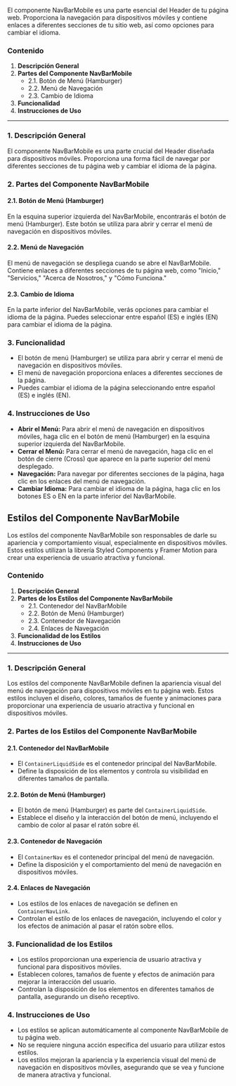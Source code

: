 El componente NavBarMobile es una parte esencial del Header de tu página web. Proporciona la navegación para dispositivos móviles y contiene enlaces a diferentes secciones de tu sitio web, así como opciones para cambiar el idioma.

### Contenido

1. **Descripción General**
2. **Partes del Componente NavBarMobile**
    - 2.1. Botón de Menú (Hamburger)
    - 2.2. Menú de Navegación
    - 2.3. Cambio de Idioma
3. **Funcionalidad**
4. **Instrucciones de Uso**

---

### 1. Descripción General

El componente NavBarMobile es una parte crucial del Header diseñada para dispositivos móviles. Proporciona una forma fácil de navegar por diferentes secciones de tu página web y cambiar el idioma de la página.

### 2. Partes del Componente NavBarMobile

#### 2.1. Botón de Menú (Hamburger)

En la esquina superior izquierda del NavBarMobile, encontrarás el botón de menú (Hamburger). Este botón se utiliza para abrir y cerrar el menú de navegación en dispositivos móviles.

#### 2.2. Menú de Navegación

El menú de navegación se despliega cuando se abre el NavBarMobile. Contiene enlaces a diferentes secciones de tu página web, como "Inicio," "Servicios," "Acerca de Nosotros," y "Cómo Funciona."

#### 2.3. Cambio de Idioma

En la parte inferior del NavBarMobile, verás opciones para cambiar el idioma de la página. Puedes seleccionar entre español (ES) e inglés (EN) para cambiar el idioma de la página.

### 3. Funcionalidad

- El botón de menú (Hamburger) se utiliza para abrir y cerrar el menú de navegación en dispositivos móviles.
- El menú de navegación proporciona enlaces a diferentes secciones de la página.
- Puedes cambiar el idioma de la página seleccionando entre español (ES) e inglés (EN).

### 4. Instrucciones de Uso

- **Abrir el Menú:** Para abrir el menú de navegación en dispositivos móviles, haga clic en el botón de menú (Hamburger) en la esquina superior izquierda del NavBarMobile.
- **Cerrar el Menú:** Para cerrar el menú de navegación, haga clic en el botón de cierre (Cross) que aparece en la parte superior del menú desplegado.
- **Navegación:** Para navegar por diferentes secciones de la página, haga clic en los enlaces del menú de navegación.
- **Cambiar Idioma:** Para cambiar el idioma de la página, haga clic en los botones ES o EN en la parte inferior del NavBarMobile.

## Estilos del Componente NavBarMobile

Los estilos del componente NavBarMobile son responsables de darle su apariencia y comportamiento visual, especialmente en dispositivos móviles. Estos estilos utilizan la librería Styled Components y Framer Motion para crear una experiencia de usuario atractiva y funcional.

### Contenido

1. **Descripción General**
2. **Partes de los Estilos del Componente NavBarMobile**
    - 2.1. Contenedor del NavBarMobile
    - 2.2. Botón de Menú (Hamburger)
    - 2.3. Contenedor de Navegación
    - 2.4. Enlaces de Navegación
3. **Funcionalidad de los Estilos**
4. **Instrucciones de Uso**

---

### 1. Descripción General

Los estilos del componente NavBarMobile definen la apariencia visual del menú de navegación para dispositivos móviles en tu página web. Estos estilos incluyen el diseño, colores, tamaños de fuente y animaciones para proporcionar una experiencia de usuario atractiva y funcional en dispositivos móviles.

### 2. Partes de los Estilos del Componente NavBarMobile

#### 2.1. Contenedor del NavBarMobile

- El `ContainerLiquidSide` es el contenedor principal del NavBarMobile.
- Define la disposición de los elementos y controla su visibilidad en diferentes tamaños de pantalla.

#### 2.2. Botón de Menú (Hamburger)

- El botón de menú (Hamburger) es parte del `ContainerLiquidSide`.
- Establece el diseño y la interacción del botón de menú, incluyendo el cambio de color al pasar el ratón sobre él.

#### 2.3. Contenedor de Navegación

- El `ContainerNav` es el contenedor principal del menú de navegación.
- Define la disposición y el comportamiento del menú de navegación en dispositivos móviles.

#### 2.4. Enlaces de Navegación

- Los estilos de los enlaces de navegación se definen en `ContainerNavLink`.
- Controlan el estilo de los enlaces de navegación, incluyendo el color y los efectos de animación al pasar el ratón sobre ellos.

### 3. Funcionalidad de los Estilos

- Los estilos proporcionan una experiencia de usuario atractiva y funcional para dispositivos móviles.
- Establecen colores, tamaños de fuente y efectos de animación para mejorar la interacción del usuario.
- Controlan la disposición de los elementos en diferentes tamaños de pantalla, asegurando un diseño receptivo.

### 4. Instrucciones de Uso

- Los estilos se aplican automáticamente al componente NavBarMobile de tu página web.
- No se requiere ninguna acción específica del usuario para utilizar estos estilos.
- Los estilos mejoran la apariencia y la experiencia visual del menú de navegación en dispositivos móviles, asegurando que se vea y funcione de manera atractiva y funcional.

